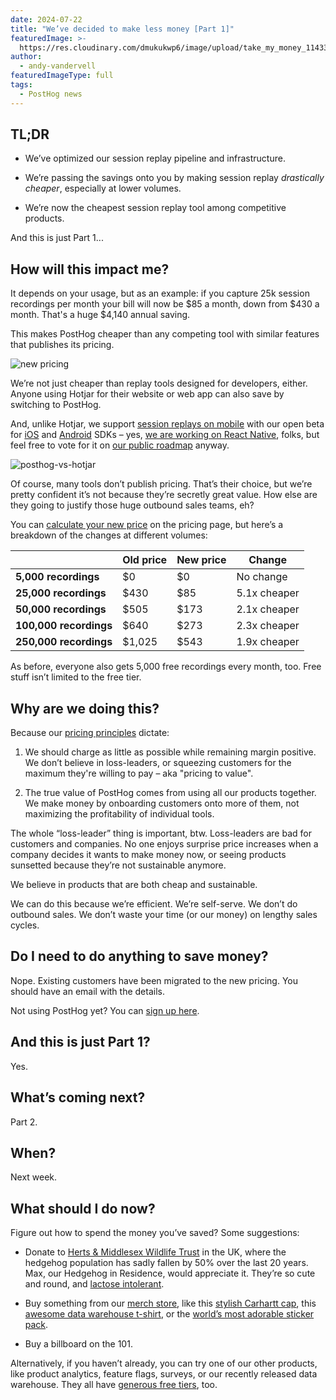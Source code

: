 ```yaml
---
date: 2024-07-22
title: "We’ve decided to make less money [Part 1]"
featuredImage: >-
  https://res.cloudinary.com/dmukukwp6/image/upload/take_my_money_11433edb48.png
author:
  - andy-vandervell
featuredImageType: full
tags:
  - PostHog news
---
```


## TL;DR
 
- We’ve optimized our session replay pipeline and infrastructure.

- We’re passing the savings onto you by making session replay _drastically cheaper_, especially at lower volumes.

- We’re now the cheapest session replay tool among competitive products.

And this is just Part 1...

## How will this impact me?

It depends on your usage, but as an example: if you capture 25k session recordings per month your bill will now be $85 a month, down from $430 a month. That's a huge $4,140 annual saving.

This makes PostHog cheaper than any competing tool with similar features that publishes its pricing.

![new pricing](https://res.cloudinary.com/dmukukwp6/image/upload/new_pricing_7e0af9ddc4.jpg)

We’re not just cheaper than replay tools designed for developers, either. Anyone using Hotjar for their website or web app can also save by switching to PostHog.

And, unlike Hotjar, we support [session replays on mobile](/docs/session-replay/mobile) with our open beta for [iOS](/docs/libraries/ios) and [Android](/docs/libraries/android) SDKs – yes, [we are working on React Native](https://github.com/PostHog/posthog/issues/13269), folks, but feel free to vote for it on [our public roadmap](/roadmap) anyway.

![posthog-vs-hotjar](https://res.cloudinary.com/dmukukwp6/image/upload/hotjar_ace01c5cb7.jpg)

Of course, many tools don’t publish pricing. That’s their choice, but we’re pretty confident it’s not because they’re secretly great value. How else are they going to justify those huge outbound sales teams, eh?

You can [calculate your new price](/pricing) on the pricing page, but here’s a breakdown of the changes at different volumes:

| &nbsp;                 | **Old price** | **New price** | **Change**   |
|------------------------|---------------|---------------|--------------|
| **5,000 recordings**   | $0            | $0            | No change    |
| **25,000 recordings**  | $430          | $85           | 5.1x cheaper |
| **50,000 recordings**  | $505          | $173          | 2.1x cheaper |
| **100,000 recordings** | $640          | $273          | 2.3x cheaper |
| **250,000 recordings** | $1,025        | $543          | 1.9x cheaper |

As before, everyone also gets 5,000 free recordings every month, too. Free stuff isn’t limited to the free tier.

## Why are we doing this?

Because our [pricing principles](/handbook/engineering/feature-pricing) dictate:

1. We should charge as little as possible while remaining margin positive. We don’t believe in loss-leaders, or squeezing customers for the maximum they're willing to pay – aka "pricing to value". 

2. The true value of PostHog comes from using all our products together. We make money by onboarding customers onto more of them, not maximizing the profitability of individual tools.

The whole “loss-leader” thing is important, btw. Loss-leaders are bad for customers and companies. No one enjoys surprise price increases when a company decides it wants to make money now, or seeing products sunsetted because they’re not sustainable anymore.

We believe in products that are both cheap and sustainable.

We can do this because we’re efficient. We’re self-serve. We don’t do outbound sales. We don’t waste your time (or our money) on lengthy sales cycles.

## Do I need to do anything to save money?

Nope. Existing customers have been migrated to the new pricing. You should have an email with the details.

Not using PostHog yet? You can [sign up here](/pricing). 

## And this is just Part 1?

Yes.

## What’s coming next?

Part 2.

## When?

Next week.

## What should I do now?
Figure out how to spend the money you’ve saved? Some suggestions:

- Donate to [Herts & Middlesex Wildlife Trust](https://www.hertswildlifetrust.org.uk/) in the UK, where the hedgehog population has sadly fallen by 50% over the last 20 years. Max, our Hedgehog in Residence, would appreciate it. They’re so cute and round, and [lactose intolerant](https://www.wwf.org.uk/learn/fascinating-facts/hedgehogs).

- Buy something from our [merch store](/merch), like this [stylish Carhartt cap](/merch?product=posthog-carhartt-cap), this [awesome data warehouse t-shirt](/merch?product=data-warehouse-t-shirt), or the [world’s most adorable sticker pack](/merch?product=posthog-meme-sticker-pack).

- Buy a billboard on the 101.

Alternatively, if you haven’t already, you can try one of our other products, like product analytics, feature flags, surveys, or our recently released data warehouse. They all have [generous free tiers](/pricing), too.

<NewsletterForm />